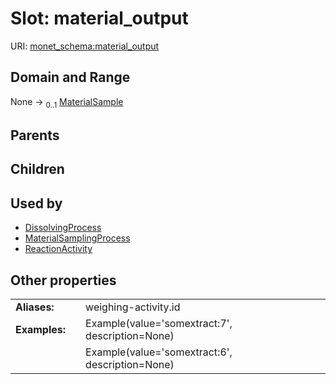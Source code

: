 
# Slot: material_output




URI: [monet_schema:material_output](http://example.com/monet_schema/material_output)


## Domain and Range

None &#8594;  <sub>0..1</sub> [MaterialSample](MaterialSample.md)

## Parents


## Children


## Used by

 * [DissolvingProcess](DissolvingProcess.md)
 * [MaterialSamplingProcess](MaterialSamplingProcess.md)
 * [ReactionActivity](ReactionActivity.md)

## Other properties

|  |  |  |
| --- | --- | --- |
| **Aliases:** | | weighing-activity.id |
| **Examples:** | | Example(value='somextract:7', description=None) |
|  | | Example(value='somextract:6', description=None) |

